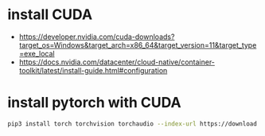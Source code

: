# install CUDA
* https://developer.nvidia.com/cuda-downloads?target_os=Windows&target_arch=x86_64&target_version=11&target_type=exe_local
* https://docs.nvidia.com/datacenter/cloud-native/container-toolkit/latest/install-guide.html#configuration

# install pytorch with CUDA
```bash
pip3 install torch torchvision torchaudio --index-url https://download.pytorch.org/whl/cu121
```
